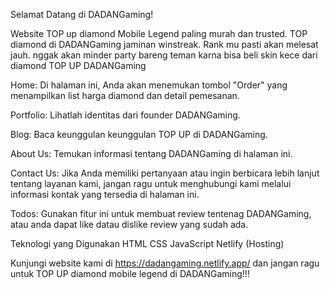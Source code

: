 Selamat Datang di DADANGaming!


Website TOP up diamond Mobile Legend paling murah dan trusted. TOP diamond di DADANGaming jaminan winstreak. Rank mu pasti akan melesat jauh. nggak akan minder party bareng teman karna bisa beli skin kece dari diamond TOP UP DADANGaming


Home: Di halaman ini, Anda akan menemukan tombol "Order" yang menampilkan list harga diamond dan detail pemesanan.

Portfolio: Lihatlah identitas dari founder DADANGaming.

Blog: Baca keunggulan keunggulan TOP UP di DADANGaming.

About Us: Temukan informasi tentang DADANGaming di halaman ini.

Contact Us: Jika Anda memiliki pertanyaan atau ingin berbicara lebih lanjut tentang layanan kami, jangan ragu untuk menghubungi kami melalui informasi kontak yang tersedia di halaman ini.

Todos: Gunakan fitur ini untuk membuat review tentenag DADANGaming, atau anda dapat like datau dislike review yang sudah ada.

Teknologi yang Digunakan HTML CSS JavaScript Netlify (Hosting)

Kunjungi website kami di https://dadangaming.netlify.app/ dan jangan ragu untuk TOP UP diamond mobile legend di DADANGaming!!!
